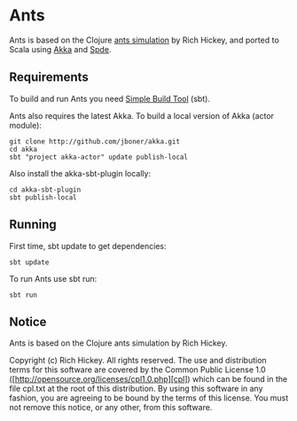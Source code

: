 Ants
====

Ants is based on the Clojure [ants simulation][ants.clj] by Rich Hickey, and ported to Scala using [Akka][akka] and [Spde][spde].

[ants.clj]:http://clojure.googlegroups.com/web/ants.clj
[akka]:http://akkasource.org
[spde]:http://technically.us/spde/


Requirements
------------

To build and run Ants you need [Simple Build Tool][sbt] (sbt).

[sbt]: http://code.google.com/p/simple-build-tool/


Ants also requires the latest Akka. To build a local version of Akka (actor module):

    git clone http://github.com/jboner/akka.git
    cd akka
    sbt "project akka-actor" update publish-local

Also install the akka-sbt-plugin locally:

    cd akka-sbt-plugin
    sbt publish-local


Running
-------

First time, sbt update to get dependencies:

    sbt update

To run Ants use sbt run:

    sbt run


Notice
------

Ants is based on the Clojure ants simulation by Rich Hickey.

Copyright (c) Rich Hickey. All rights reserved.
The use and distribution terms for this software are covered by the
Common Public License 1.0 ([http://opensource.org/licenses/cpl1.0.php][cpl])
which can be found in the file cpl.txt at the root of this distribution.
By using this software in any fashion, you are agreeing to be bound by
the terms of this license.
You must not remove this notice, or any other, from this software.

[cpl]: http://opensource.org/licenses/cpl1.0.php